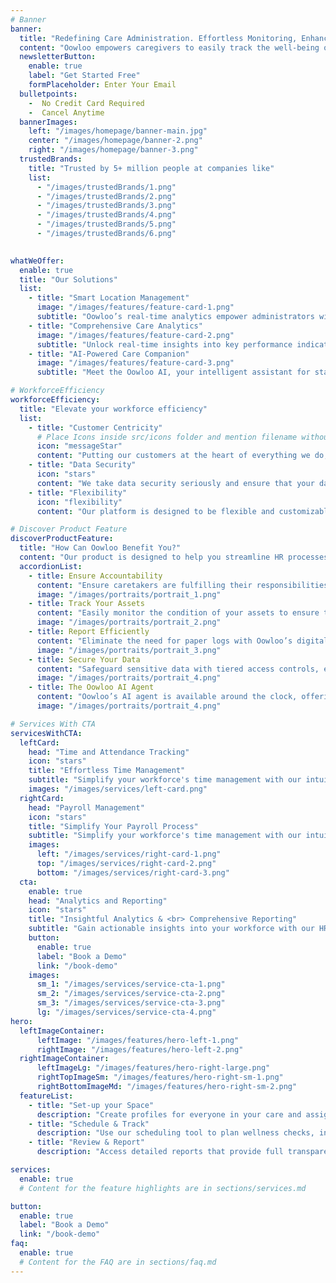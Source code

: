 ```yaml
---
# Banner
banner:
  title: "Redefining Care Administration. Effortless Monitoring, Enhanced Care Outcomes."
  content: "Oowloo empowers caregivers to easily track the well-being of those in their care. From students to tenants to patients, we simplify people management, making your job easier every step of the way."
  newsletterButton:
    enable: true
    label: "Get Started Free"
    formPlaceholder: Enter Your Email
  bulletpoints:
    -  No Credit Card Required
    -  Cancel Anytime
  bannerImages:
    left: "/images/homepage/banner-main.jpg"
    center: "/images/homepage/banner-2.png"
    right: "/images/homepage/banner-3.png"
  trustedBrands:
    title: "Trusted by 5+ million people at companies like"
    list:
      - "/images/trustedBrands/1.png"
      - "/images/trustedBrands/2.png"
      - "/images/trustedBrands/3.png"
      - "/images/trustedBrands/4.png"
      - "/images/trustedBrands/5.png"
      - "/images/trustedBrands/6.png" 
  

whatWeOffer:
  enable: true
  title: "Our Solutions"
  list:
    - title: "Smart Location Management"
      image: "/images/features/feature-card-1.png"
      subtitle: "Oowloo’s real-time analytics empower administrators with vital insights into care recipient well-being and staff performance. Our intuitive dashboards drive informed decisions, ensuring better outcomes and greater operational efficiency."
    - title: "Comprehensive Care Analytics"
      image: "/images/features/feature-card-2.png"
      subtitle: "Unlock real-time insights into key performance indicators and team activities. Our powerful reporting tools give you the data you need to make informed decisions and improve overall operational efficiency."
    - title: "AI-Powered Care Companion"
      image: "/images/features/feature-card-3.png"
      subtitle: "Meet the Oowloo AI, your intelligent assistant for staying connected. This advanced agent enables authorized family, friends, and partners to securely check on their loved ones' well-being through natural conversations, as well as via text and email. "

# WorkforceEfficiency
workforceEfficiency:
  title: "Elevate your workforce efficiency"
  list:
    - title: "Customer Centricity"
      # Place Icons inside src/icons folder and mention filename without extension
      icon: "messageStar"   
      content: "Putting our customers at the heart of everything we do, we strive to deliver exceptional experiences, personalized  solutions."
    - title: "Data Security"
      icon: "stars"   
      content: "We take data security seriously and ensure that your data is protected at all times. Our platform is designed to keep   your data safe."
    - title: "Flexibility"
      icon: "flexibility"   
      content: "Our platform is designed to be flexible and customizable to meet your unique needs. We offer a range of features and integrations."

# Discover Product Feature
discoverProductFeature:
  title: "How Can Oowloo Benefit You?"
  content: "Our product is designed to help you streamline HR processes and empower your team. Here are some of the key features:"
  accordionList: 
    - title: Ensure Accountability
      content: "Ensure caretakers are fulfilling their responsibilities with Oowloo’s smart verification tools. Our platform tracks and confirms regular check-ins on critical assets, helping you maintain high standards of care while streamlining oversight."
      image: "/images/portraits/portrait_1.png"
    - title: Track Your Assets
      content: "Easily monitor the condition of your assets to ensure they receive timely support and maintenance, keeping them in optimal condition."
      image: "/images/portraits/portrait_2.png"
    - title: Report Efficiently
      content: "Eliminate the need for paper logs with Oowloo’s digital reporting tools, allowing your staff to focus on delivering quality care."
      image: "/images/portraits/portrait_3.png"
    - title: Secure Your Data
      content: "Safeguard sensitive data with tiered access controls, ensuring only authorized individuals can view or modify information. The Oowloo platform provides peace of mind, knowing your organization's data is protected, while allowing administrators to efficiently manage user permissions to fit specific operational needs."
      image: "/images/portraits/portrait_4.png"
    - title: The Oowloo AI Agent
      content: "Oowloo’s AI agent is available around the clock, offering real-time support to administrators, caregivers, and family members. Whether it's answering routine questions, providing updates, or delivering important reminders, our AI ensures seamless communication and assistance, day or night. With 24-hour availability help is always just a message away."
      image: "/images/portraits/portrait_4.png"

# Services With CTA
servicesWithCTA:
  leftCard:
    head: "Time and Attendance Tracking"
    icon: "stars"
    title: "Effortless Time Management"
    subtitle: "Simplify your workforce's time management with our intuitive HR Management SaaS, streamlining."
    images: "/images/services/left-card.png"
  rightCard:
    head: "Payroll Management"
    icon: "stars"
    title: "Simplify Your Payroll Process"
    subtitle: "Simplify your workforce's time management with our intuitive HR Management SaaS, streamlining."
    images:
      left: "/images/services/right-card-1.png"
      top: "/images/services/right-card-2.png"
      bottom: "/images/services/right-card-3.png"
  cta:
    enable: true
    head: "Analytics and Reporting"
    icon: "stars"
    title: "Insightful Analytics & <br> Comprehensive Reporting"
    subtitle: "Gain actionable insights into your workforce with our HR <br> Management SaaS, offering robust analytics."
    button:
      enable: true
      label: "Book a Demo"
      link: "/book-demo"
    images:
      sm_1: "/images/services/service-cta-1.png"
      sm_2: "/images/services/service-cta-2.png"
      sm_3: "/images/services/service-cta-3.png"
      lg: "/images/services/service-cta-4.png"
hero:
  leftImageContainer:
      leftImage: "/images/features/hero-left-1.png"
      rightImage: "/images/features/hero-left-2.png"
  rightImageContainer:
      leftImageLg: "/images/features/hero-right-large.png"
      rightTopImageSm: "/images/features/hero-right-sm-1.png"
      rightBottomImageMd: "/images/features/hero-right-sm-2.png"
  featureList:
    - title: "Set-up your Space"
      description: "Create profiles for everyone in your care and assign roles to your team members."
    - title: "Schedule & Track"
      description: "Use our scheduling tool to plan wellness checks, inspections, and other essential tasks. Track the status and location of every individual with real-time updates."
    - title: "Review & Report"
      description: "Access detailed reports that provide full transparency into your daily operations, helping you make informed decisions and maintain the highest standards of care."

services:
  enable: true
  # Content for the feature highlights are in sections/services.md

button:
  enable: true
  label: "Book a Demo"
  link: "/book-demo"
faq:
  enable: true
  # Content for the FAQ are in sections/faq.md
---
```

